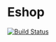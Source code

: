 Eshop
===================

[![Build Status](https://secure.travis-ci.org/travis-ci/travis-ci-php-example.png?branch=master)](http://travis-ci.org/snales11/travis5)

